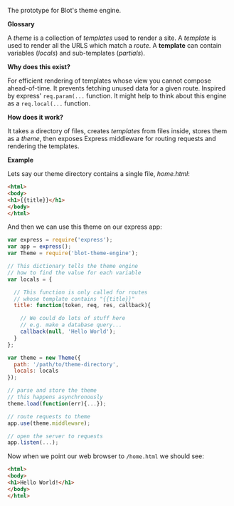 The prototype for Blot's theme engine.

**Glossary**

A *theme* is a collection of *templates* used to render a site. A *template* is used to render all the URLS which match a *route*. A **template** can contain variables (*locals*) and sub-templates (*partials*).

**Why does this exist?**

For efficient rendering of templates whose view you cannot compose ahead-of-time. It prevents fetching unused data for a given route. Inspired by express' ```req.param(...``` function. It might help to think about this engine as a ```req.local(...``` function.

**How does it work?**

It takes a directory of files, creates *templates* from files inside, stores them as a *theme*, then exposes Express middleware for routing requests and rendering the templates.

**Example**

Lets say our theme directory contains a single file, *home.html*:

```html
<html>
<body>
<h1>{{title}}</h1>
</body>
</html>
```

And then we can use this theme on our express app:

```javascript
var express = require('express');
var app = express();
var Theme = require('blot-theme-engine');

// This dictionary tells the theme engine
// how to find the value for each variable
var locals = {

  // This function is only called for routes
  // whose template contains "{{title}}"
  title: function(token, req, res, callback){

    // We could do lots of stuff here
    // e.g. make a database query...
    callback(null, 'Hello World');
  }
};

var theme = new Theme({
  path: '/path/to/theme-directory',
  locals: locals
});

// parse and store the theme
// this happens asynchronously
theme.load(function(err){...});

// route requests to theme
app.use(theme.middleware);

// open the server to requests
app.listen(...);
```

Now when we point our web browser to ```/home.html``` we should see:

```html
<html>
<body>
<h1>Hello World!</h1>
</body>
</html>
```